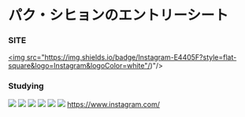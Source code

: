 # パク・シヒョンのエントリーシート

### SITE
<a href="https://www.instagram.com/"><img src="https://img.shields.io/badge/Instagram-E4405F?style=flat-square&logo=Instagram&logoColor=white"/)"/></a>

### Studying
<img src="https://img.shields.io/badge/VSCode-007ACC?style=flat-square&logo=Visual Studio Code&logoColor=white"/> <img src="https://img.shields.io/badge/Eclipse-2C2255?style=flat-square&logo=Eclipse IDE&logoColor=white"/> <img src="https://img.shields.io/badge/HTML5-E34F26?style=flat-square&logo=HTML5&logoColor=white"/> <img src="https://img.shields.io/badge/CSS3-1572B6?style=flat-square&logo=CSS3&logoColor=white"/> <img src="https://img.shields.io/badge/JavaScript-F7DF1E?style=flat-square&logo=JavaScript&logoColor=white"/> <img src="https://img.shields.io/badge/Photoshop-31A8FF?style=flat-square&logo=Adobe Photoshop&logoColor=white"/>
https://www.instagram.com/
